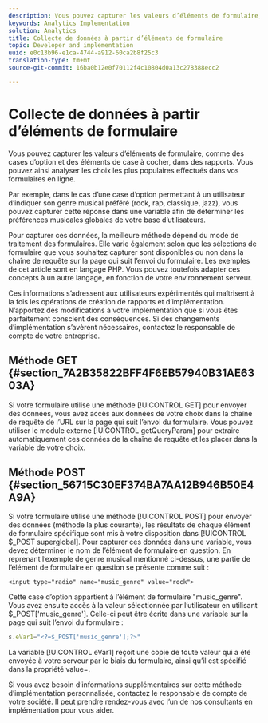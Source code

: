 ```yaml
---
description: Vous pouvez capturer les valeurs d’éléments de formulaire, comme des cases d’option et des éléments de case à cocher, dans des rapports. Vous pouvez ainsi analyser les choix les plus populaires effectués dans vos formulaires en ligne.
keywords: Analytics Implementation
solution: Analytics
title: Collecte de données à partir d’éléments de formulaire
topic: Developer and implementation
uuid: e0c13b96-e1ca-4744-a912-60ca2b8f25c3
translation-type: tm+mt
source-git-commit: 16ba0b12e0f70112f4c10804d0a13c278388ecc2

---
```



# Collecte de données à partir d’éléments de formulaire

Vous pouvez capturer les valeurs d’éléments de formulaire, comme des cases d’option et des éléments de case à cocher, dans des rapports. Vous pouvez ainsi analyser les choix les plus populaires effectués dans vos formulaires en ligne.

Par exemple, dans le cas d’une case d’option permettant à un utilisateur d’indiquer son genre musical préféré (rock, rap, classique, jazz), vous pouvez capturer cette réponse dans une variable afin de déterminer les préférences musicales globales de votre base d’utilisateurs.

Pour capturer ces données, la meilleure méthode dépend du mode de traitement des formulaires. Elle varie également selon que les sélections de formulaire que vous souhaitez capturer sont disponibles ou non dans la chaîne de requête sur la page qui suit l’envoi du formulaire. Les exemples de cet article sont en langage PHP. Vous pouvez toutefois adapter ces concepts à un autre langage, en fonction de votre environnement serveur.

Ces informations s’adressent aux utilisateurs expérimentés qui maîtrisent à la fois les opérations de création de rapports et d’implémentation. N’apportez des modifications à votre implémentation que si vous êtes parfaitement conscient des conséquences. Si des changements d’implémentation s’avèrent nécessaires, contactez le responsable de compte de votre entreprise.

## Méthode GET {#section_7A2B35822BFF4F6EB57940B31AE6303A}

Si votre formulaire utilise une méthode [!UICONTROL GET] pour envoyer des données, vous avez accès aux données de votre choix dans la chaîne de requête de l’URL sur la page qui suit l’envoi du formulaire. Vous pouvez utiliser le module externe [!UICONTROL getQueryParam] pour extraire automatiquement ces données de la chaîne de requête et les placer dans la variable de votre choix.

## Méthode POST {#section_56715C30EF374BA7AA12B946B50E4A9A}

Si votre formulaire utilise une méthode [!UICONTROL POST] pour envoyer des données (méthode la plus courante), les résultats de chaque élément de formulaire spécifique sont mis à votre disposition dans [!UICONTROL $_POST superglobal]. Pour capturer ces données dans une variable, vous devez déterminer le nom de l’élément de formulaire en question. En reprenant l’exemple de genre musical mentionné ci-dessus, une partie de l’élément de formulaire en question se présente comme suit :

```
<input type="radio" name="music_genre" value="rock">
```

Cette case d’option appartient à l’élément de formulaire "music_genre". Vous avez ensuite accès à la valeur sélectionnée par l’utilisateur en utilisant $_POST['music_genre']. Celle-ci peut être écrite dans une variable sur la page qui suit l’envoi du formulaire :

```js
s.eVar1="<?=$_POST['music_genre'];?>"
```

La variable [!UICONTROL eVar1] reçoit une copie de toute valeur qui a été envoyée à votre serveur par le biais du formulaire, ainsi qu’il est spécifié dans la propriété value=.

Si vous avez besoin d’informations supplémentaires sur cette méthode d’implémentation personnalisée, contactez le responsable de compte de votre société. Il peut prendre rendez-vous avec l’un de nos consultants en implémentation pour vous aider.
